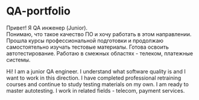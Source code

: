 # QA-portfolio
Привет! 
Я QA инженер (Junior).      
Понимаю, что такое качество ПО и хочу работать в этом направлении.
Прошла курсы профессиональной подготовки и продолжаю самостоятельно изучать тестовые материалы.
Готова освоить автотестирование. 
Работаю в смежных областях - телеком, платежные системы.

Hi! I am a junior QA engineer. 
I understand what software quality is and I want to work in this direction. 
I have completed professional retraining courses and continue to study testing materials on my own. 
I am ready to master autotesting. 
I work in related fields - telecom, payment services.
